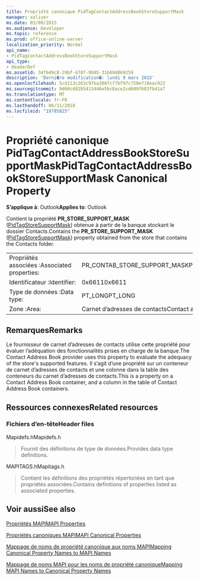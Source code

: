 ```yaml
---
title: Propriété canonique PidTagContactAddressBookStoreSupportMask
manager: soliver
ms.date: 03/09/2015
ms.audience: Developer
ms.topic: reference
ms.prod: office-online-server
localization_priority: Normal
api_name:
- PidTagContactAddressBookStoreSupportMask
api_type:
- HeaderDef
ms.assetid: 34f649c8-29bf-470f-9b05-31b69d069259
description: 'Derni�re modification�: lundi 9 mars 2015'
ms.openlocfilehash: 5cd113c263c97ba306fcf7bf97c750e710eac922
ms.sourcegitcommit: 9d60cd82b5413446e5bc8ace2cd689f683fb41a7
ms.translationtype: MT
ms.contentlocale: fr-FR
ms.lasthandoff: 06/11/2018
ms.locfileid: "19785825"
---
```

# <a name="pidtagcontactaddressbookstoresupportmask-canonical-property"></a><span data-ttu-id="fcc6c-103">Propriété canonique PidTagContactAddressBookStoreSupportMask</span><span class="sxs-lookup"><span data-stu-id="fcc6c-103">PidTagContactAddressBookStoreSupportMask Canonical Property</span></span>

  
  
<span data-ttu-id="fcc6c-104">**S’applique à**: Outlook</span><span class="sxs-lookup"><span data-stu-id="fcc6c-104">**Applies to**: Outlook</span></span> 
  
<span data-ttu-id="fcc6c-105">Contient la propriété **PR_STORE_SUPPORT_MASK** ([PidTagStoreSupportMask](pidtagcontactaddressbookstoresupportmask-canonical-property.md)) obtenue à partir de la banque stockant le dossier Contacts.</span><span class="sxs-lookup"><span data-stu-id="fcc6c-105">Contains the **PR_STORE_SUPPORT_MASK** ([PidTagStoreSupportMask](pidtagcontactaddressbookstoresupportmask-canonical-property.md)) property obtained from the store that contains the Contacts folder.</span></span>
  
|||
|:-----|:-----|
|<span data-ttu-id="fcc6c-106">Propriétés associées :</span><span class="sxs-lookup"><span data-stu-id="fcc6c-106">Associated properties:</span></span>  <br/> |<span data-ttu-id="fcc6c-107">PR_CONTAB_STORE_SUPPORT_MASK</span><span class="sxs-lookup"><span data-stu-id="fcc6c-107">PR_CONTAB_STORE_SUPPORT_MASK</span></span>  <br/> |
|<span data-ttu-id="fcc6c-108">Identificateur :</span><span class="sxs-lookup"><span data-stu-id="fcc6c-108">Identifier:</span></span>  <br/> |<span data-ttu-id="fcc6c-109">0x6611</span><span class="sxs-lookup"><span data-stu-id="fcc6c-109">0x6611</span></span>  <br/> |
|<span data-ttu-id="fcc6c-110">Type de données :</span><span class="sxs-lookup"><span data-stu-id="fcc6c-110">Data type:</span></span>  <br/> |<span data-ttu-id="fcc6c-111">PT_LONG</span><span class="sxs-lookup"><span data-stu-id="fcc6c-111">PT_LONG</span></span>  <br/> |
|<span data-ttu-id="fcc6c-112">Zone :</span><span class="sxs-lookup"><span data-stu-id="fcc6c-112">Area:</span></span>  <br/> |<span data-ttu-id="fcc6c-113">Carnet d’adresses de contacts</span><span class="sxs-lookup"><span data-stu-id="fcc6c-113">Contact address book</span></span>  <br/> |
   
## <a name="remarks"></a><span data-ttu-id="fcc6c-114">Remarques</span><span class="sxs-lookup"><span data-stu-id="fcc6c-114">Remarks</span></span>

<span data-ttu-id="fcc6c-115">Le fournisseur de carnet d’adresses de contacts utilise cette propriété pour évaluer l’adéquation des fonctionnalités prises en charge de la banque.</span><span class="sxs-lookup"><span data-stu-id="fcc6c-115">The Contact Address Book provider uses this property to evaluate the adequacy of the store's supported features.</span></span> <span data-ttu-id="fcc6c-116">Il s’agit d’une propriété sur un conteneur de carnet d’adresses de contacts et une colonne dans la table des conteneurs du carnet d’adresses de contacts.</span><span class="sxs-lookup"><span data-stu-id="fcc6c-116">This is a property on a Contact Address Book container, and a column in the table of Contact Address Book containers.</span></span>
  
## <a name="related-resources"></a><span data-ttu-id="fcc6c-117">Ressources connexes</span><span class="sxs-lookup"><span data-stu-id="fcc6c-117">Related resources</span></span>

### <a name="header-files"></a><span data-ttu-id="fcc6c-118">Fichiers d’en-tête</span><span class="sxs-lookup"><span data-stu-id="fcc6c-118">Header files</span></span>

<span data-ttu-id="fcc6c-119">Mapidefs.h</span><span class="sxs-lookup"><span data-stu-id="fcc6c-119">Mapidefs.h</span></span>
  
> <span data-ttu-id="fcc6c-120">Fournit des définitions de type de données.</span><span class="sxs-lookup"><span data-stu-id="fcc6c-120">Provides data type definitions.</span></span>
    
<span data-ttu-id="fcc6c-121">MAPITAGS.h</span><span class="sxs-lookup"><span data-stu-id="fcc6c-121">Mapitags.h</span></span>
  
> <span data-ttu-id="fcc6c-122">Contient les définitions des propriétés répertoriées en tant que propriétés associées.</span><span class="sxs-lookup"><span data-stu-id="fcc6c-122">Contains definitions of properties listed as associated properties.</span></span>
    
## <a name="see-also"></a><span data-ttu-id="fcc6c-123">Voir aussi</span><span class="sxs-lookup"><span data-stu-id="fcc6c-123">See also</span></span>



[<span data-ttu-id="fcc6c-124">Propriétés MAPI</span><span class="sxs-lookup"><span data-stu-id="fcc6c-124">MAPI Properties</span></span>](mapi-properties.md)
  
[<span data-ttu-id="fcc6c-125">Propriétés canoniques MAPI</span><span class="sxs-lookup"><span data-stu-id="fcc6c-125">MAPI Canonical Properties</span></span>](mapi-canonical-properties.md)
  
[<span data-ttu-id="fcc6c-126">Mappage de noms de propriété canonique aux noms MAPI</span><span class="sxs-lookup"><span data-stu-id="fcc6c-126">Mapping Canonical Property Names to MAPI Names</span></span>](mapping-canonical-property-names-to-mapi-names.md)
  
[<span data-ttu-id="fcc6c-127">Mappage de noms MAPI pour les noms de propriété canonique</span><span class="sxs-lookup"><span data-stu-id="fcc6c-127">Mapping MAPI Names to Canonical Property Names</span></span>](mapping-mapi-names-to-canonical-property-names.md)

